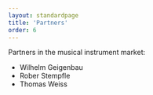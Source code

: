 ```yaml
---
layout: standardpage
title: 'Partners'
order: 6
---
```

Partners in the musical instrument market:

- Wilhelm Geigenbau
- Rober Stempfle
- Thomas Weiss
